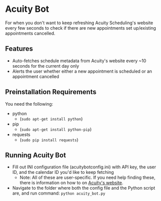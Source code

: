 # Acuity Bot
For when you don't want to keep refreshing Acuity Scheduling's website every few seconds to check if there are new appointments set up/existing appointments cancelled.

## Features
- Auto-fetches schedule metadata from Acuity's website every ~10 seconds for the current day only
- Alerts the user whether either a new appointment is scheduled or an appointment cancelled

## Preinstallation Requirements
You need the following:
- python
    - (`sudo apt-get install python`)
- pip 
    - (`sudo apt-get install python-pip`)
- requests
    - (`sudo pip install requests`)


## Running Acuity Bot
- Fill out INI configuration file (acuitybotconfig.ini) with API key, the user ID, and the calendar ID you'd like to keep fetching
     - Note: All of these are user-specific. If you need help finding these, there is information on how to on [Acuity's website](https://developers.acuityscheduling.com/v1.1/reference#quick-start).
- Navigate to the folder where both the config file and the Python script are, and run command: `python acuity_bot.py`
    
